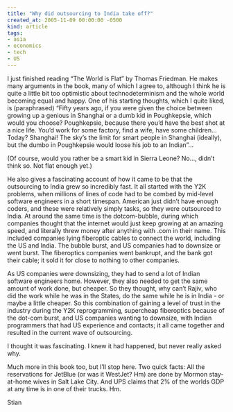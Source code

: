 ```yaml
---
title: "Why did outsourcing to India take off?"
created_at: 2005-11-09 00:00:00 -0500
kind: article
tags:
- asia
- economics
- tech
- US
---
```


I just finished reading “The World is Flat” by Thomas Friedman. He makes
many arguments in the book, many of which I agree to, although I think
he is quite a little bit too optimistic about technodeterminism and the
whole world becoming equal and happy. One of his starting thoughts,
which I quite liked, is (paraphrased) “Fifty years ago, if you were
given the choice between growing up a genious in Shanghai or a dumb kid
in Poughkepsie, which would you choose? Poughkepsie, because there you’d
have the best shot at a nice life. You’d work for some factory, find a
wife, have some children… Today? Shanghai! The sky’s the limit for smart
people in Shanghai (ideally), but the dumbo in Poughkepsie would loose
his job to an Indian”…

(Of course, would you rather be a smart kid in Sierra Leone? No…, didn’t
think so. Not flat enough yet.)

He also gives a fascinating account of how it came to be that the
outsourcing to India grew so incredibly fast. It all started with the
Y2K problems, when millions of lines of code had to be combed by
mid-level software engineers in a short timespan. American just didn’t
have enough coders, and these were relatively simply tasks, so they were
outsourced to India. At around the same time is the dotcom-bubble,
during which companies thought that the internet would just keep growing
at an amazing speed, and literally threw money after anything with .com
in their name. This included companies lying fiberoptic cables to
connect the world, including the US and India. The bubble burst, and US
companies had to downsize or went burst. The fiberoptics companies went
bankrupt, and the bank got their cable; it sold it for close to nothing
to other companies.

As US companies were downsizing, they had to send a lot of Indian
software engineers home. However, they also needed to get the same
amount of work done, but cheaper. So they thought, why can’t Rajiv, who
did the work while he was in the States, do the same while he is in
India - or maybe a little cheaper. So this combination of gaining a
level of trust in the industry during the Y2K reprogramming, supercheap
fiberoptics because of the dot-com burst, and US companies wanting to
downsize, with Indian programmers that had US experience and contacts;
it all came together and resulted in the current wave of outsourcing.

I thought it was fascinating. I knew it had happened, but never really
asked why.

Much more in this book too, but I’ll stop here. Two quick facts: All the
reservations for JetBlue (or was it WestJet? Hm) are done by Mormon
stay-at-home wives in Salt Lake City. And UPS claims that 2% of the
worlds GDP at any time is in one of their trucks. Hm.

Stian
